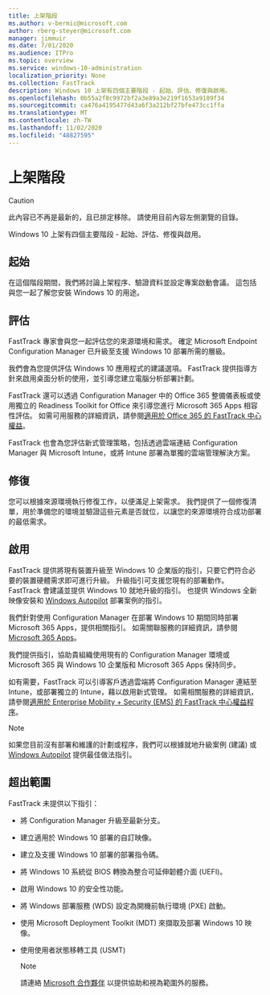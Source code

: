```yaml
---
title: 上架階段
ms.author: v-bermic@microsoft.com
author: rberg-steyer@microsoft.com
manager: jimmuir
ms.date: 7/01/2020
ms.audience: ITPro
ms.topic: overview
ms.service: windows-10-administration
localization_priority: None
ms.collection: FastTrack
description: Windows 10 上架有四個主要階段 - 起始、評估、修復與啟用。
ms.openlocfilehash: 0b55a2f8c9972bf2a3e89a3e219f1653a9189f34
ms.sourcegitcommit: ca476a4195477d43a6f3a212bf27bfe473cc1ffa
ms.translationtype: MT
ms.contentlocale: zh-TW
ms.lasthandoff: 11/02/2020
ms.locfileid: "48827595"
---
```

# <a name="onboarding-phases"></a>上架階段

> [!CAUTION]
> 此內容已不再是最新的，且已排定移除。 請使用目前內容左側瀏覽的目錄。

Windows 10 上架有四個主要階段 - 起始、評估、修復與啟用。

## <a name="initiate"></a>起始

在這個階段期間，我們將討論上架程序、驗證資料並設定專案啟動會議。 這包括與您一起了解您安裝 Windows 10 的用途。

## <a name="assess"></a>評估

FastTrack 專家會與您一起評估您的來源環境和需求。 確定 Microsoft Endpoint Configuration Manager 已升級至支援 Windows 10 部署所需的層級。 

我們會為您提供評估 Windows 10 應用程式的建議選項。 FastTrack 提供指導方針來啟用桌面分析的使用，並引導您建立電腦分析部署計劃。

FastTrack 還可以透過 Configuration Manager 中的 Office 365 整備儀表板或使用獨立的 Readiness Toolkit for Office 來引導您進行 Microsoft 365 Apps 相容性評估。 如需可用服務的詳細資訊，請參閱[適用於 Office 365 的 FastTrack 中心權益](O365-fasttrack-benefit-for-office-365.md)。 

FastTrack 也會為您評估新式管理策略，包括透過雲端連結 Configuration Manager 與 Microsoft Intune，或將 Intune 部署為單獨的雲端管理解決方案。

## <a name="remediate"></a>修復

您可以根據來源環境執行修復工作，以便滿足上架需求。 我們提供了一個修復清單，用於準備您的環境並驗證這些元素是否就位，以讓您的來源環境符合成功部署的最低需求。 

## <a name="enable"></a>啟用

FastTrack 提供將現有裝置升級至 Windows 10 企業版的指引，只要它們符合必要的裝置硬體需求即可進行升級。 升級指引可支援您現有的部署動作。 FastTrack 會建議並提供 Windows 10 就地升級的指引。 也提供 Windows 全新映像安裝和 [Windows Autopilot](EMS-onboarding-phases.md#windows-autopilot) 部署案例的指引。 

我們針對使用 Configuration Manager 在部署 Windows 10 期間同時部署 Microsoft 365 Apps，提供相關指引。 如需關聯服務的詳細資訊，請參閱 [Microsoft 365 Apps](O365-onboarding-and-migration.md#microsoft-365-apps)。

我們提供指引，協助貴組織使用現有的 Configuration Manager 環境或 Microsoft 365 與 Windows 10 企業版和 Microsoft 365 Apps 保持同步。

如有需要，FastTrack 可以引導客戶透過雲端將 Configuration Manager 連結至 Intune，或部署獨立的 Intune，藉以啟用新式管理。 如需相關服務的詳細資訊，請參閱[適用於 Enterprise Mobility + Security (EMS) 的 FastTrack 中心權益程序](EMS-fasttrack-process.md)。

> [!NOTE]
> 如果您目前沒有部署和維護的計劃或程序，我們可以根據就地升級案例 (建議) 或 [Windows Autopilot](EMS-onboarding-phases.md#windows-autopilot) 提供最佳做法指引。

## <a name="out-of-scope"></a>超出範圍

FastTrack 未提供以下指引：

- 將 Configuration Manager 升級至最新分支。
- 建立適用於 Windows 10 部署的自訂映像。
- 建立及支援 Windows 10 部署的部署指令碼。
- 將 Windows 10 系統從 BIOS 轉換為整合可延伸韌體介面 (UEFI)。
- 啟用 Windows 10 的安全性功能。 
- 將 Windows 部署服務 (WDS) 設定為開機前執行環境 (PXE) 啟動。
- 使用 Microsoft Deployment Toolkit (MDT) 來擷取及部署 Windows 10 映像。
- 使用使用者狀態移轉工具 (USMT)

  > [!NOTE]
  > 請連絡 [Microsoft 合作夥伴](https://go.microsoft.com/fwlink/?linkid=2080150) 以提供協助和視為範圍外的服務。

 
